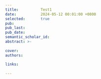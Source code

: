 ```yaml
---
title:          Test1
date:           2024-05-12 00:01:00 +0800
selected:       true
pub:            
pub_last:       
pub_date:      
semantic_scholar_id: 
abstract: >-
  
cover:          
authors:
  
links:
  
---
```

